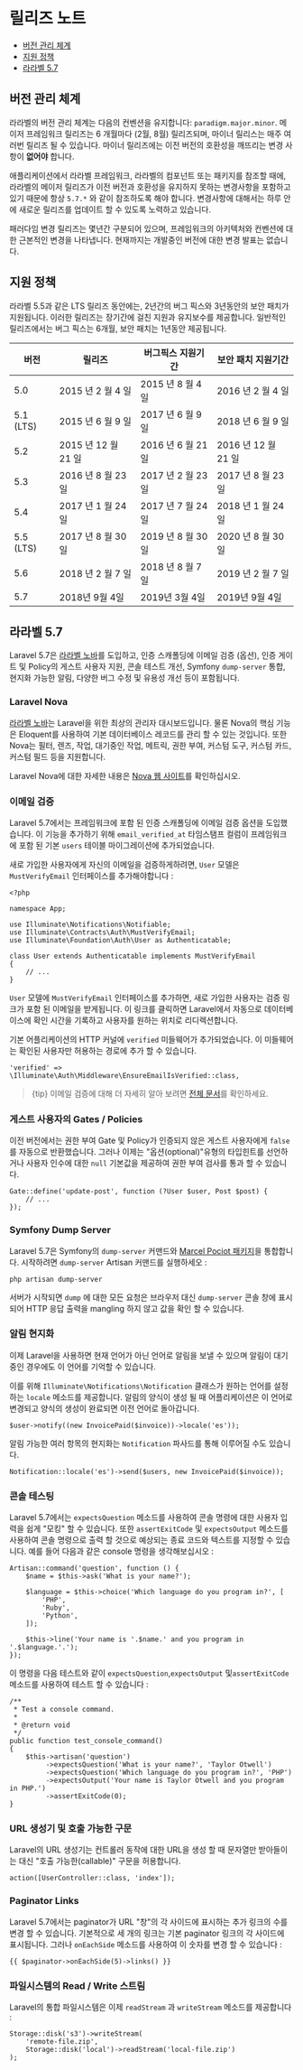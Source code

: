 # 릴리즈 노트

- [버전 관리 체계](#versioning-scheme)
- [지원 정책](#support-policy)
- [라라벨 5.7](#laravel-5.7)

<a name="versioning-scheme"></a>
## 버전 관리 체계

라라벨의 버전 관리 체계는 다음의 컨벤션을 유지합니다: `paradigm.major.minor`. 메이저 프레임워크 릴리즈는 6 개월마다 (2월, 8월) 릴리즈되며, 마이너 릴리스는 매주 여러번 릴리즈 될 수 있습니다. 마이너 릴리즈에는 이전 버전의 호환성을 깨뜨리는 변경 사항이 **없어야** 합니다.

애플리케이션에서 라라벨 프레임워크, 라라벨의 컴포넌트 또는 패키지를 참조할 때에, 라라벨의 메이저 릴리즈가 이전 버전과 호환성을 유지하지 못하는 변경사항을 포함하고 있기 때문에 항상 `5.7.*` 와 같이 참조하도록 해야 합니다. 변경사항에 대해서는 하루 안에 새로운 릴리즈를 업데이트 할 수 있도록 노력하고 있습니다.

패러다임 변경 릴리즈는 몇년간 구분되어 있으며, 프레임워크의 아키텍처와 컨벤션에 대한 근본적인 변경을 나타냅니다. 현재까지는 개발중인 버전에 대한 변경 발표는 없습니다.

<a name="support-policy"></a>
## 지원 정책

라라벨 5.5과 같은 LTS 릴리즈 동안에는, 2년간의 버그 픽스와 3년동안의 보안 패치가 지원됩니다. 이러한 릴리즈는 장기간에 걸친 지원과 유지보수를 제공합니다. 일반적인 릴리즈에서는 버그 픽스는 6개월, 보안 패치는 1년동안 제공됩니다.

| 버전 | 릴리즈 | 버그픽스 지원기간| 보안 패치 지원기간|
| --- | --- | --- | --- |
| 5.0 | 2015 년 2 월 4 일 | 2015 년 8 월 4 일 | 2016 년 2 월 4 일 |
| 5.1 (LTS) | 2015 년 6 월 9 일 | 2017 년 6 월 9 일 | 2018 년 6 월 9 일 |
| 5.2 | 2015 년 12 월 21 일 | 2016 년 6 월 21 일 | 2016 년 12 월 21 일 |
| 5.3 | 2016 년 8 월 23 일 | 2017 년 2 월 23 일 | 2017 년 8 월 23 일 |
| 5.4 | 2017 년 1 월 24 일 | 2017 년 7 월 24 일 | 2018 년 1 월 24 일 |
| 5.5 (LTS) | 2017 년 8 월 30 일 | 2019 년 8 월 30 일  | 2020 년 8 월 30 일 |
| 5.6 | 2018 년 2 월 7 일 | 2018 년 8 월 7 일 | 2019 년 2 월 7 일 |
| 5.7 | 2018년 9월 4일 | 2019년 3월 4일 | 2019년 9월 4일 |

<a name="laravel-5.7"></a>
## 라라벨 5.7

Laravel 5.7은 [라라벨 노바](https://nova.laravel.com)를 도입하고, 인증 스캐폴딩에 이메일 검증 (옵션), 인증 게이트 및 Policy의 게스트 사용자 지원, 콘솔 테스트 개선, Symfony `dump-server` 통합, 현지화 가능한 알림, 다양한 버그 수정 및 유용성 개선 등이 포함됩니다.

### Laravel Nova

[라라벨 노바](https://nova.laravel.com)는 Laravel을 위한 최상의 관리자 대시보드입니다. 물론 Nova의 핵심 기능은 Eloquent를 사용하여 기본 데이터베이스 레코드를 관리 할 수 있는 것입니다. 또한 Nova는 필터, 렌즈, 작업, 대기중인 작업, 메트릭, 권한 부여, 커스텀 도구, 커스텀 카드, 커스텀 필드 등을 지원합니다.

Laravel Nova에 대한 자세한 내용은 [Nova 웹 사이트](https://nova.laravel.com)를 확인하십시오.

### 이메일 검증

Laravel 5.7에서는 프레임워크에 포함 된 인증 스캐폴딩에 이메일 검증 옵션을 도입했습니다. 이 기능을 추가하기 위해 `email_verified_at` 타임스탬프 컬럼이 프레임워크에 포함 된 기본 `users` 테이블 마이그레이션에 추가되었습니다.

새로 가입한 사용자에게 자신의 이메일을 검증하게하려면, `User` 모델은 `MustVerifyEmail` 인터페이스를 추가해야합니다 :

    <?php

    namespace App;

    use Illuminate\Notifications\Notifiable;
    use Illuminate\Contracts\Auth\MustVerifyEmail;
    use Illuminate\Foundation\Auth\User as Authenticatable;

    class User extends Authenticatable implements MustVerifyEmail
    {
        // ...
    }

`User` 모델에 `MustVerifyEmail` 인터페이스를 추가하면, 새로 가입한 사용자는 검증 링크가 포함 된 이메일을 받게됩니다. 이 링크를 클릭하면 Laravel에서 자동으로 데이터베이스에 확인 시간을 기록하고 사용자를 원하는 위치로 리디렉션합니다.


기본 어플리케이션의 HTTP 커널에 `verified` 미들웨어가 추가되었습니다. 이 미들웨어는 확인된 사용자만 허용하는 경로에 추가 할 수 있습니다.

    'verified' => \Illuminate\Auth\Middleware\EnsureEmailIsVerified::class,

> {tip} 이메일 검증에 대해 더 자세히 알아 보려면 [전체 문서](/docs/{{version}}/verification)를 확인하세요.

### 게스트 사용자의 Gates / Policies

이전 버전에서는 권한 부여 Gate 및 Policy가 인증되지 않은 게스트 사용자에게 `false` 를 자동으로 반환했습니다. 그러나 이제는 "옵션(optional)"유형의 타입힌트를 선언하거나 사용자 인수에 대한 `null` 기본값을 제공하여 권한 부여 검사를 통과 할 수 있습니다.

    Gate::define('update-post', function (?User $user, Post $post) {
        // ...
    });

### Symfony Dump Server

Laravel 5.7은 Symfony의 `dump-server` 커맨드와 [Marcel Pociot 패키지](https://github.com/beyondcode/laravel-dump-server)을 통합합니다. 시작하려면 `dump-server` Artisan 커맨드를 실행하세오 :

    php artisan dump-server

서버가 시작되면 `dump` 에 대한 모든 요청은 브라우저 대신 `dump-server` 콘솔 창에 표시되어 HTTP 응답 출력을 mangling 하지 않고 값을 확인 할 수 있습니다.

### 알림 현지화

이제 Laravel을 사용하면 현재 언어가 아닌 언어로 알림을 보낼 수 있으며 알림이 대기중인 경우에도 이 언어를 기억할 수 있습니다.

이를 위해 `Illuminate\Notifications\Notification` 클래스가 원하는 언어를 설정하는 `locale` 메소드를 제공합니다. 알림의 양식이 생성 될 때 어플리케이션은 이 언어로 변경되고 양식의 생성이 완료되면 이전 언어로 돌아갑니다.

    $user->notify((new InvoicePaid($invoice))->locale('es'));

알림 가능한 여러 항목의 현지화는 `Notification` 파사드를 통해 이루어질 수도 있습니다.

    Notification::locale('es')->send($users, new InvoicePaid($invoice));

### 콘솔 테스팅

Laravel 5.7에서는 `expectsQuestion` 메소드를 사용하여 콘솔 명령에 대한 사용자 입력을 쉽게 "모킹" 할 수 있습니다. 또한 `assertExitCode` 및 `expectsOutput` 메소드를 사용하여 콘솔 명령으로 출력 할 것으로 예상되는 종료 코드와 텍스트를 지정할 수 있습니다. 예를 들어 다음과 같은 console 명령을 생각해보십시오 :


    Artisan::command('question', function () {
        $name = $this->ask('What is your name?');

        $language = $this->choice('Which language do you program in?', [
            'PHP',
            'Ruby',
            'Python',
        ]);

        $this->line('Your name is '.$name.' and you program in '.$language.'.');
    });

이 명령을 다음 테스트와 같이 `expectsQuestion`,`expectsOutput` 및`assertExitCode` 메소드를 사용하여 테스트 할 수 있습니다 :

    /**
     * Test a console command.
     *
     * @return void
     */
    public function test_console_command()
    {
        $this->artisan('question')
             ->expectsQuestion('What is your name?', 'Taylor Otwell')
             ->expectsQuestion('Which language do you program in?', 'PHP')
             ->expectsOutput('Your name is Taylor Otwell and you program in PHP.')
             ->assertExitCode(0);
    }

### URL 생성기 및 호출 가능한 구문

Laravel의 URL 생성기는 컨트롤러 동작에 대한 URL을 생성 할 때 문자열만 받아들이는 대신 "호출 가능한(callable)" 구문을 허용합니다.

    action([UserController::class, 'index']);

### Paginator Links

Laravel 5.7에서는 paginator가 URL "창"의 각 사이드에 표시하는 추가 링크의 수를 변경 할 수 있습니다. 기본적으로 세 개의 링크는 기본 paginator 링크의 각 사이드에 표시됩니다. 그러나 `onEachSide` 메소드를 사용하여 이 숫자를 변경 할 수 있습니다 :


    {{ $paginator->onEachSide(5)->links() }}

### 파일시스템의 Read / Write 스트림

Laravel의 통합 파일시스템은 이제 `readStream` 과 `writeStream` 메소드를 제공합니다 :

    Storage::disk('s3')->writeStream(
        'remote-file.zip',
        Storage::disk('local')->readStream('local-file.zip')
    );
